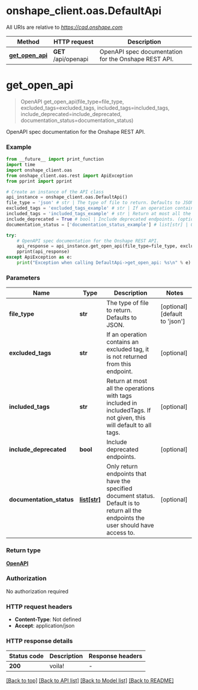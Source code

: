 # onshape_client.oas.DefaultApi

All URIs are relative to *https://cad.onshape.com*

Method | HTTP request | Description
------------- | ------------- | -------------
[**get_open_api**](DefaultApi.md#get_open_api) | **GET** /api/openapi | OpenAPI spec documentation for the Onshape REST API.


# **get_open_api**
> OpenAPI get_open_api(file_type=file_type, excluded_tags=excluded_tags, included_tags=included_tags, include_deprecated=include_deprecated, documentation_status=documentation_status)

OpenAPI spec documentation for the Onshape REST API.

### Example

```python
from __future__ import print_function
import time
import onshape_client.oas
from onshape_client.oas.rest import ApiException
from pprint import pprint

# Create an instance of the API class
api_instance = onshape_client.oas.DefaultApi()
file_type = 'json' # str | The type of file to return. Defaults to JSON. (optional) (default to 'json')
excluded_tags = 'excluded_tags_example' # str | If an operation contains an excluded tag, it is not returned from this endpoint. (optional)
included_tags = 'included_tags_example' # str | Return at most all the operations with tags included in includedTags. If not given, this will default to all tags. (optional)
include_deprecated = True # bool | Include deprecated endpoints. (optional)
documentation_status = ['documentation_status_example'] # list[str] | Only return endpoints that have the specified document status. Default is to return all the endpoints the user should have access to. (optional)

try:
    # OpenAPI spec documentation for the Onshape REST API.
    api_response = api_instance.get_open_api(file_type=file_type, excluded_tags=excluded_tags, included_tags=included_tags, include_deprecated=include_deprecated, documentation_status=documentation_status)
    pprint(api_response)
except ApiException as e:
    print("Exception when calling DefaultApi->get_open_api: %s\n" % e)
```

### Parameters

Name | Type | Description  | Notes
------------- | ------------- | ------------- | -------------
 **file_type** | **str**| The type of file to return. Defaults to JSON. | [optional] [default to &#39;json&#39;]
 **excluded_tags** | **str**| If an operation contains an excluded tag, it is not returned from this endpoint. | [optional] 
 **included_tags** | **str**| Return at most all the operations with tags included in includedTags. If not given, this will default to all tags. | [optional] 
 **include_deprecated** | **bool**| Include deprecated endpoints. | [optional] 
 **documentation_status** | [**list[str]**](str.md)| Only return endpoints that have the specified document status. Default is to return all the endpoints the user should have access to. | [optional] 

### Return type

[**OpenAPI**](OpenAPI.md)

### Authorization

No authorization required

### HTTP request headers

 - **Content-Type**: Not defined
 - **Accept**: application/json

### HTTP response details
| Status code | Description | Response headers |
|-------------|-------------|------------------|
**200** | voila! |  -  |

[[Back to top]](#) [[Back to API list]](../README.md#documentation-for-api-endpoints) [[Back to Model list]](../README.md#documentation-for-models) [[Back to README]](../README.md)

